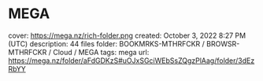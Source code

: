 # MEGA

cover: https://mega.nz/rich-folder.png
created: October 3, 2022 8:27 PM (UTC)
description: 44 files
folder: BOOKMRKS-MTHRFCKR / BROWSR-MTHRFCKR / Cloud / MEGA
tags: mega
url: https://mega.nz/folder/aFdGDKzS#uOJxSGciWEbSsZQgzPlAag/folder/3dEzRbYY